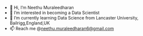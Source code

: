 - 👋 Hi, I’m Neethu Muraleedharan
- 👀 I’m interested in becoming a Data Scientist
- 🌱 I’m currently learning Data Science from Lancaster University, Bailrigg,England,UK
- 📫 Reach me @neethu.muraleedharan6@gmail.com

<!---
NeethuMuraleedharan/NeethuMuraleedharan is a ✨ special ✨ repository because its `README.md` (this file) appears on your GitHub profile.
You can click the Preview link to take a look at your changes.
--->
